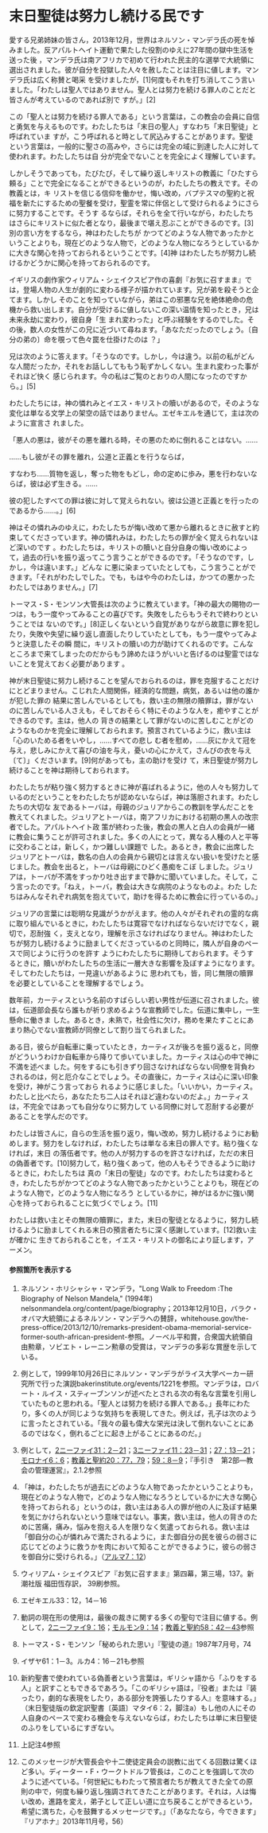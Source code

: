 # 末日聖徒は努力し続ける民です

愛する兄弟姉妹の皆さん，2013年12月，世界はネルソン・マンデラ氏の死を悼みました。反アパルトヘイト運動で果たした役割のゆえに27年間の獄中生活を送った後
，マンデラ氏は南アフリカで初めて行われた民主的な選挙で大統領に選出されました。彼が自分を投獄した人々を赦したことは注目に値します。マンデラ氏は広く称賛と喝采
を受けましたが，[1]何度もそれを打ち消してこう言いました。「わたしは聖人ではありません。聖人とは努力を続ける罪人のことだと皆さんが考えているのであれば別で
すが。」[2]

この「聖人とは努力を続ける罪人である」という言葉は，この教会の会員に自信と勇気を与えるものです。わたしたちは「末日の聖人」すなわち「末日聖徒」と呼ばれていま
すが，こう呼ばれると時として尻込みすることがあります。聖徒という言葉は，一般的に聖さの高みや，さらには完全の域に到達した人に対して使われます。わたしたちは自
分が完全でないことを完全によく理解しています。

しかしそうであっても，たびたび，そして繰り返しキリストの教義に「ひたすら頼る」ことで完全になることができるというのが，わたしたちの教えです。その教義とは，キ
リストを信じる信仰を働かせ，悔い改め，バプテスマの聖約と祝福を新たにするための聖餐を受け，聖霊を常に伴侶として受けられるようにさらに努力することです。そうす
るならば，それらを全て行いながら，わたしたちはさらにキリストに似た者となり，最後まで堪え忍ぶことができるのです。[3]別の言い方をするなら，神はわたしたちが
かつてどのような人物であったかということよりも，現在どのような人物で，どのような人物になろうとしているかに大きな関心を持っておられるということです。[4]神
はわたしたちが努力し続けるかどうかに関心を持っておられるのです。

イギリスの劇作家ウィリアム・シェイクスピア作の喜劇『お気に召すまま』では，登場人物の人生が劇的に変わる様子が描かれています。兄が弟を殺そうと企てます。しかし
そのことを知っていながら，弟はこの邪悪な兄を絶体絶命の危機から救い出します。自分が受けるに値しないこの深い温情を知ったとき，兄は未来永劫に変わり，彼自身「生
まれ変わった」と呼ぶ経験をするのでした。その後，数人の女性がこの兄に近づいて尋ねます。「あなただったのでしょう。〔自分の弟の〕命を覗って色々罠を仕掛けたのは
？」

兄は次のように答えます。「そうなのです。しかし，今は違う。以前の私がどんな人間だったか，それをお話ししてももう恥ずかしくない。生まれ変わった事がそれほど快く
感じられます。今の私はご覧のとおりの人間になったのですから。」[5]

わたしたちには，神の憐れみとイエス・キリストの贖いがあるので，そのような変化は単なる文学上の架空の話ではありません。エゼキエルを通じて，主は次のように宣言さ
れました。

「悪人の悪は，彼がその悪を離れる時，その悪のために倒れることはない。......

......もし彼がその罪を離れ，公道と正義とを行うならば，

すなわち......質物を返し，奪った物をもどし，命の定めに歩み，悪を行わないならば，彼は必ず生きる。......

彼の犯したすべての罪は彼に対して覚えられない。彼は公道と正義とを行ったのであるから......。」[6]

神はその憐れみのゆえに，わたしたちが悔い改めて悪から離れるときに赦すと約束してくださっています。神の憐れみは，わたしたちの罪が全く覚えられないほど深いのです
。わたしたちは，キリストの贖いと自分自身の悔い改めによって，過去の行いを振り返ってこう言うことができるのです。「そうなのです，しかし，今は違います。」どんな
に悪に染まっていたとしても，こう言うことができます。「それがわたしでした。でも，もはや今のわたしは，かつての悪かったわたしではありません。」[7]

トーマス・S・モンソン大管長は次のように教えています。「神の最大の賜物の一つは，もう一度やってみることの喜びです。失敗をしたらもうそれで終わりということでは
ないのです。」[8]正しくないという自覚がありながら故意に罪を犯したり，失敗や失望に繰り返し直面したりしていたとしても，もう一度やってみようと決意したその瞬
間に，キリストの贖いの力が助けてくれるのです。こんなところまで来てしまったのだからもう諦めたほうがいいと告げるのは聖霊ではないことを覚えておく必要があります
。

神が末日聖徒に努力し続けることを望んでおられるのは，罪を克服することだけにとどまりません。こじれた人間関係，経済的な問題，病気，あるいは他の誰かが犯した罪の
結果に苦しんでいるとしても，救い主の無限の贖罪は，罪がないのに苦しんでいる人さえも，そしておそらく特にそのような人を，癒やすことができるのです。主は，他人の
背きの結果として罪がないのに苦しむことがどのようなものかを完全に理解しておられます。預言されているように，救い主は「心のいためる者をいやし，......すべての悲し
む者を慰め，......灰にかえて冠を与え，悲しみにかえて喜びの油を与え，憂いの心にかえて，さんびの衣を与え〔て〕」くださいます。[9]何があっても，主の助けを受け
て，末日聖徒が努力し続けることを神は期待しておられます。

わたしたちが粘り強く努力するときに神が喜ばれるように，他の人々も努力しているのだということをわたしたちが認めないならば，神は落胆されます。わたしたちの大切な
友であるトーバは，母親のジュリアからこの教訓を学んだことを教えてくれました。ジュリアとトーバは，南アフリカにおける初期の黒人の改宗者でした。アパルトヘイト政
策が終わった後，教会の黒人と白人の会員が一緒に教会に集うことが許可されました。多くの人にとって，異なる人種の人と平等に交わることは，新しく，かつ難しい課題で
した。あるとき，教会に出席したジュリアとトーバは，数名の白人の会員から親切とは言えない扱いを受けたと感じました。教会を出ると，トーバは母親にひどく愚痴をこぼ
しました。ジュリアは，トーバが不満をすっかり吐き出すまで静かに聞いていました。そして，こう言ったのです。「ねえ，トーバ，教会は大きな病院のようなものよ。わた
したちはみんなそれぞれ病気を抱えていて，助けを得るために教会に行っているの。」

ジュリアの言葉には聡明な見識がうかがえます。他の人々がそれぞれの霊的な病に取り組んでいるときに，わたしたちは寛容でなければならないだけでなく，親切で，忍耐強
く，支えとなり，理解を示さなければなりません。神はわたしたちが努力し続けるように励ましてくださっているのと同時に，隣人が自身のペースで同じように行うのを許す
ようにわたしたちに期待しておられます。そうするときに，贖いがわたしたちの生活に一層大きな影響を及ぼすようになります。そしてわたしたちは，一見違いがあるように
思われても，皆，同じ無限の贖罪を必要としていることを理解するでしょう。

数年前，カーティスという名前のすばらしい若い男性が伝道に召されました。彼は，伝道部会長なら誰もが祈り求めるような宣教師でした。伝道に集中し，一生懸命に働きま
した。あるとき，未熟で，社会性に欠け，務めを果たすことにあまり熱心でない宣教師が同僚として割り当てられました。

ある日，彼らが自転車に乗っていたとき，カーティスが後ろを振り返ると，同僚がどういうわけか自転車から降りて歩いていました。カーティスは心の中で神に不満を述べま
した。何をするにも引きずり回さなければならない同僚を背負わされるのは，何と厄介なことでしょう。その直後に，カーティスは心に深い印象を受け，神がこう言っておら
れるように感じました。「いいかい，カーティス。わたしと比べたら，あなたたち二人はそれほど違わないのだよ。」カーティスは，不完全ではあっても自分なりに努力して
いる同僚に対して忍耐する必要があることを学んだのです。

わたしは皆さんに，自らの生活を振り返り，悔い改め，努力し続けるようにお勧めします。努力をしなければ，わたしたちは単なる末日の罪人です。粘り強くなければ，末日
の落伍者です。他の人が努力するのを許さなければ，ただの末日の偽善者です。[10]努力して，粘り強くあって，他の人もそうできるように助けるときに，わたしたちは
真の「末日の聖徒」なのです。わたしたちは変わるとき，わたしたちがかつてどのような人物であったかということよりも，現在どのような人物で，どのような人物になろう
としているかに，神がはるかに強い関心を持っておられることに気づくでしょう。[11]

わたしは救い主とその無限の贖罪に，また，末日の聖徒となるように，努力し続けるように励ましてくれる末日の預言者たちに深く感謝しています。[12]救い主が確かに
生きておられることを，イエス・キリストの御名により証します，アーメン。

#### 参照箇所を表示する

  1.  ネルソン・ホリシャシャ・マンデラ，"Long Walk to Freedom :The Biography of Nelson Mandela," (1994年) nelsonmandela.org/content/page/biography；2013年12月10日，バラク・オバマ大統領によるネルソン・マンデラへの賛辞，whitehouse.gov/the-press-office/2013/12/10/remarks-president-obama-memorial-service-former-south-african-president-参照。ノーベル平和賞，合衆国大統領自由勲章，ソビエト・レーニン勲章の受賞は，マンデラの多彩な賞歴を示している。

  2.  例として，1999年10月26日にネルソン・マンデラがライス大学ベーカー研究所で行った演説bakerinstitute.org/events/1221を参照。マンデラは，ロバート・ルイス・スティーブンソンが述べたとされる次の有名な言葉を引用していたものと思われる。「聖人とは努力を続ける罪人である。」長年にわたり，多くの人が同じような気持ちを表現してきた。例えば，孔子は次のように言ったとされている。「我々の最も偉大な栄光は決して倒れないことにあるのではなく，倒れるごとに起き上がることにあるのだ。」

  3.  例として，[2ニーファイ31：2－21](https://www.lds.org/scriptures/bofm/2-ne/31.2-21?lang=jpn#1)；[3ニーファイ11：23－31](https://www.lds.org/scriptures/bofm/3-ne/11.23-31?lang=jpn#22)；[27：13－21](https://www.lds.org/scriptures/bofm/3-ne/27.13-21?lang=jpn#12)；[モロナイ6：6](https://www.lds.org/scriptures/bofm/moro/6.6?lang=jpn#5)；[教義と聖約20：77，79](https://www.lds.org/scriptures/dc-testament/dc/20.77%2C79?lang=jpn#76)；[59：8－9](https://www.lds.org/scriptures/dc-testament/dc/59.8-9?lang=jpn#7)；『手引き　第2部―教会の管理運営』，2.1.2参照

  4.  「神は，わたしたちが過去にどのような人物であったかということよりも，現在どのような人物で，どのような人物になろうとしているかに大きな関心を持っておられる」というのは，救い主はある人の罪が他の人に及ぼす結果を気にかけられないという意味ではない。事実，救い主は，他人の背きのために苦痛，痛み，悩みを抱える人を限りなく気遣っておられる。救い主は「御自分の心が憐れみで満たされるように，また御自分の民を彼らの弱さに応じてどのように救うかを肉において知ることができるように，彼らの弱さを御自分に受けられる。」（[アルマ7：12](https://www.lds.org/scriptures/bofm/alma/7.12?lang=jpn#11)）

  5.  ウィリアム・シェイクスピア『お気に召すまま』第四幕，第三場，137。新潮社版 福田恆存訳， 39刷参照。

  6.  エゼキエル33：12，14－16

  7.  動詞の現在形の使用は，最後の裁きに関する多くの聖句で注目に値する。例として，[2ニーファイ9：16](https://www.lds.org/scriptures/bofm/2-ne/9.16?lang=jpn#15)；[モルモン9：14](https://www.lds.org/scriptures/bofm/morm/9.14?lang=jpn#13)；[教義と聖約58：42－43](https://www.lds.org/scriptures/dc-testament/dc/58.42-43?lang=jpn#41)参照

  8.  トーマス・S・モンソン「秘められた思い」『聖徒の道』1987年7月号，74

  9.  イザヤ61：1－3。ルカ4：16－21も参照

  10.  新約聖書で使われている偽善者という言葉は，ギリシャ語から「ふりをする人」と訳すこともできるであろう。「このギリシャ語は，『役者』または『装ったり，劇的な表現をしたり，ある部分を誇張したりする人』を意味する。」（末日聖徒版の欽定訳聖書〔英語〕マタイ6：2，脚注a）もし他の人にその人自身のペースで変わる機会を与えないならば，わたしたちは単に末日聖徒のふりをしているにすぎない。

  11.  上記注4参照

  12.  このメッセージが大管長会や十二使徒定員会の説教に出てくる回数は驚くほど多い。ディーター・F・ウークトドルフ管長は，このことを強調して次のように述べている。「何世紀にもわたって預言者たちが教えてきた全ての原則の中で，何度も繰り返し強調されてきたことがあります。それは，人は悔い改め，進路を変え，弟子として正しい道に立ち戻ることができるという，希望に満ちた，心を鼓舞するメッセージです。」（「あなたなら，今できます」『リアホナ』2013年11月号，56）

